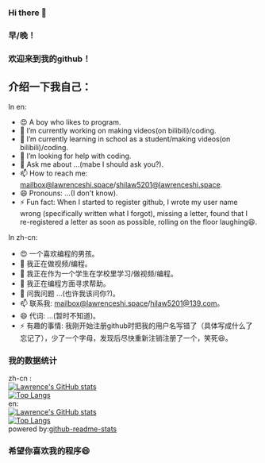 ### Hi there 👋  

### 早/晚！  
### 欢迎来到我的github！  
## 介绍一下我自己：  

In en:
- 😍 A boy who likes to program.  
- 🔭 I’m currently working on making videos(on bilibili)/coding.  
- 🌱 I’m currently learning in school as a student/making videos(on bilibili)/coding.  
- 🤔 I’m looking for help with coding.  
- 💬 Ask me about ...(mabe I should ask you?).  
- 📫 How to reach me: mailbox@lawrenceshi.space/shilaw5201@lawrenceshi.space.  
- 😄 Pronouns: ...(I don't know).  
- ⚡ Fun fact: When I started to register github, I wrote my user name wrong (specifically written what I forgot), missing a letter, found that I re-registered a letter as soon as possible, rolling on the floor laughing😆.  

In zh-cn:  
- 😍 一个喜欢编程的男孩。  
- 🔭 我正在做视频/编程。  
- 🌱 我正在作为一个学生在学校里学习/做视频/编程。  
- 🤔 我正在编程方面寻求帮助。  
- 💬 问我问题 ...(也许我该问你?)。  
- 📫 联系我: mailbox@lawrenceshi.space/hilaw5201@139.com。  
- 😄 代词: ...(暂时不知道)。  
- ⚡ 有趣的事情: 我刚开始注册github时把我的用户名写错了（具体写成什么了忘记了），少了一个字母，发现后尽快重新注销注册了一个，笑死😆。  

### 我的数据统计   
zh-cn :  
[![Lawrence's GitHub stats](https://github-readme-stats.vercel.app/api?username=lawrenceshi&hide_border=true&include_all_commits=true&theme=merko&show_icons=true&locale=cn)](https://github.com/lawrenceshi)  
[![Top Langs](https://github-readme-stats.vercel.app/api/top-langs/?username=lawrenceshi\&layout=pie&theme=merko&locale=cn)](https://github.com/lawrenceshi)  
en:  
[![Lawrence's GitHub stats](https://github-readme-stats.vercel.app/api?username=lawrenceshi&hide_border=true&include_all_commits=true&theme=merko&show_icons=true)](https://github.com/lawrenceshi)  
[![Top Langs](https://github-readme-stats.vercel.app/api/top-langs/?username=lawrenceshi\&layout=pie&theme=merko&locale=en)](https://github.com/lawrenceshi)  
powered by:[github-readme-stats](https://github.com/anuraghazra/github-readme-stats)  
### 希望你喜欢我的程序😄

<!--
**lawrenceshi/lawrenceshi** is a ✨ _special_ ✨ repository because its `README.md` (this file) appears on your GitHub profile.

Here are some ideas to get you started:

- 🔭 I’m currently working on ...
- 🌱 I’m currently learning ...
- 👯 I’m looking to collaborate on ...
- 🤔 I’m looking for help with ...
- 💬 Ask me about ...
- 📫 How to reach me: ...
- 😄 Pronouns: ...
- ⚡ Fun fact: ...
-->


